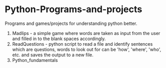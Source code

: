 # Python-Programs-and-projects
Programs and games/projects for understanding python better. 

1. Madlips - a simple game where words are taken as input from the user and filled in to the blank spaces accordingly. 
2. ReadQuestions - python script to read a file and identify sentences which are questions, words to look out for can be 'how', 'where', 'who', etc. and saves the output to a new file.
3. Python_fundamentals

